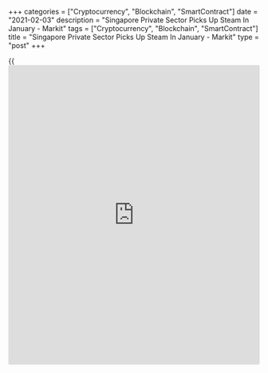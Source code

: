+++
categories = ["Cryptocurrency", "Blockchain", "SmartContract"]
date = "2021-02-03"
description = "Singapore Private Sector Picks Up Steam In January - Markit"
tags = ["Cryptocurrency", "Blockchain", "SmartContract"]
title = "Singapore Private Sector Picks Up Steam In January - Markit"
type = "post"
+++

{{<iframe id="large-banner" src="https://www.bounty.group/#slide=2.0" width="100%" height="600" scrolling="no" style="border: 0px solid rgb(216, 221, 230); border-radius: 3px;">}}

The private sector in Singapore continued to expand in January, and at a
faster pace, the latest survey from Markit Economics showed on Wednesday
with a PMI score of 52.9.

That's up from 50.5 in December, and it moves further above the boom-or-
bust line of 50 that separates expansion from contraction.

Demand improved which panel members linked to promotional efforts,
client referrals and the easing of [coronavirus][1] disease 2019
(COVID-19) restrictions. New orders increased for the second month
running with the rate of growth the strongest since June 2018.

Export levels at the start of the year were broadly unchanged, however.
To cater for the growth in new orders, output rose at the sharpest rate
since April 2019.

Respondents noted a cut in workforce numbers at the start of the year
with voluntary resignations often cited. This extended the current
period of reduction to 17 months.

For comments and feedback [contact](https://www.playgroundfx.com/contact/): editorial@rtt[news](https://www.letsplayfx.com/blog/forex-news-website/).com

[Economic News][2]

 **What parts of the world are seeing the best (and worst) economic
performances lately? Click[here][3] to check out our [Econ Scorecard][3]
and find out! See up-to-the-moment [ranking](https://www.playgroundfx.com/blog/crypto-exchange-ranking/)s for the best and worst
performers in [GDP][4], [unemployment rate][5], [inflation][3] and much
more.**

   1. www.rtt[news](https://www.letsplayfx.com/blog/forex-news-website/).com/list/coronavirus.aspx
   2. www.rtt[news](https://www.letsplayfx.com/blog/forex-news-website/).com/Content/EconomicNews.aspx
   3. www.rtt[news](https://www.letsplayfx.com/blog/forex-news-website/).com/economic-scorecard/world-rank/CPI/highest-performance.aspx
   4. www.rtt[news](https://www.letsplayfx.com/blog/forex-news-website/).com/economic-scorecard/world-rank/GDP/highest-performance.aspx
   5. www.rtt[news](https://www.letsplayfx.com/blog/forex-news-website/).com/economic-scorecard/world-rank/unemployment-rate/lowest-performance.aspx